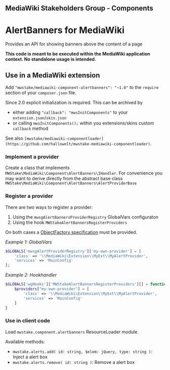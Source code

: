 ## MediaWiki Stakeholders Group - Components
# AlertBanners for MediaWiki

Provides an API for showing banners above the content of a page

**This code is meant to be executed within the MediaWiki application context. No standalone usage is intended.**

## Use in a MediaWiki extension

Add `"mwstake/mediawiki-component-alertbanners": "~1.0"` to the `require` section of your `composer.json` file.

Since 2.0 explicit initialization is required. This can be archived by
- either adding `"callback": "mwsInitComponents"` to your `extension.json`/`skin.json`
- or calling `mwsInitComponents();` within you extensions/skins custom `callback` method

See also `[mwstake/mediawiki-componentloader](https://github.com/hallowelt/mwstake-mediawiki-componentloader)`.

### Implement a provider

Create a class that implements `MWStake\MediaWiki\Component\AlertBanners\IHandler`. For convenience you may want to derive directly from the abstract base class `MWStake\MediaWiki\Component\AlertBanners\AlertProviderBase`

### Register a provider

There are two ways to register a provider:
1. Using the `mwsgAlertBannersProviderRegistry` GlobalVars configuraton
2. Using the hook `MWStakeAlertBannersRegisterProviders`

On both cases a [ObjectFactory specification](https://www.mediawiki.org/wiki/ObjectFactory) must be provided.

*Example 1: GlobalVars*
```php
$GLOBALS['mwsgAlertProviderRegistry']['my-own-provider'] = [
    'class' => '\\MediaWiki\Extension\\MyExt\\MyAlertProvider',
    'services' => 'MainConfig'
];
```
*Example 2: Hookhandler*
```php
$GLOBALS['wgHooks']['MWStakeAlertBannersRegisterProviders'][] = function( &$providers ) {
    $providers["my-own-provider"] = [
        'class' => '\\MediaWiki\Extension\\MyExt\\MyAlertProvider',
        'services' => 'MainConfig'
    ]
}
```

### Use in client code

Load `mwstake.component.alertbanners` ResourceLoader module.

Available methods:
- `mwstake.alerts.add( id: string, $elem: jQuery, type: string )`: Inject a alert box
- `mwstake.alerts.remove( id: string )`: Remove a alert box